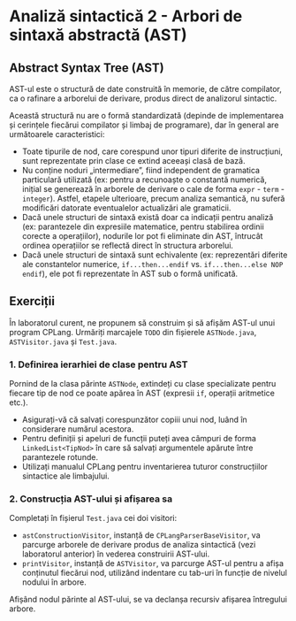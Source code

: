 # Analiză sintactică 2 - Arbori de sintaxă abstractă (AST)

## Abstract Syntax Tree (AST)

AST-ul este o structură de date construită în memorie, de către compilator, ca o rafinare a arborelui de derivare, produs direct de analizorul sintactic.

Această structură nu are o formă standardizată (depinde de implementarea și cerințele fiecărui compilator și limbaj de programare), dar în general are următoarele caracteristici:

- Toate tipurile de nod, care corespund unor tipuri diferite de instrucțiuni, sunt reprezentate prin clase ce extind aceeași clasă de bază.
- Nu conține noduri „intermediare”, fiind independent de gramatica particulară utilizată (ex: pentru a recunoaște o constantă numerică, inițial se generează în arborele de derivare o cale de forma `expr` - `term` - `integer`). Astfel, etapele ulterioare, precum analiza semantică, nu suferă modificări datorate eventualelor actualizări ale gramaticii.
- Dacă unele structuri de sintaxă există doar ca indicații pentru analiză (ex: parantezele din expresiile matematice, pentru stabilirea ordinii corecte a operațiilor), nodurile lor pot fi eliminate din AST, întrucât ordinea operațiilor se reflectă direct în structura arborelui.
- Dacă unele structuri de sintaxă sunt echivalente (ex: reprezentări diferite ale constantelor numerice, `if...then...endif` vs. `if...then...else NOP endif`), ele pot fi reprezentate în AST sub o formă unificată.

## Exerciții

În laboratorul curent, ne propunem să construim și să afișăm AST-ul unui program CPLang. Urmăriți marcajele `TODO` din fișierele `ASTNode.java`, `ASTVisitor.java` și `Test.java`.

### 1. Definirea ierarhiei de clase pentru AST

Pornind de la clasa părinte `ASTNode`, extindeți cu clase specializate pentru fiecare tip de nod ce poate apărea în AST (expresii `if`, operații aritmetice etc.).

- Asigurați-vă că salvați corespunzător copiii unui nod, luând în considerare numărul acestora.
- Pentru definiții și apeluri de funcții puteți avea câmpuri de forma `LinkedList<TipNod>` în care să salvați argumentele apărute între parantezele rotunde.
- Utilizați manualul CPLang pentru inventarierea tuturor construcțiilor sintactice ale limbajului.

### 2. Construcția AST-ului și afișarea sa

Completați în fișierul `Test.java` cei doi visitori:

- `astConstructionVisitor`, instanță de `CPLangParserBaseVisitor`, va parcurge arborele de derivare produs de analiza sintactică (vezi laboratorul anterior) în vederea construirii AST-ului.
- `printVisitor`, instanță de `ASTVisitor`, va parcurge AST-ul pentru a afișa conținutul fiecărui nod, utilizând indentare cu tab-uri în funcție de nivelul nodului în arbore.

Afișând nodul părinte al AST-ului, se va declanșa recursiv afișarea întregului arbore.
